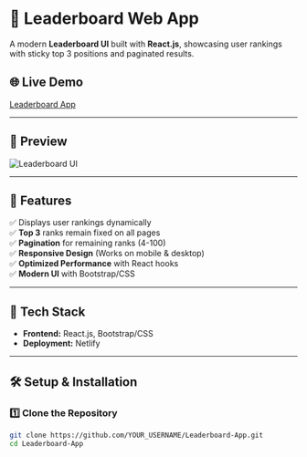 # 🚀 Leaderboard Web App

A modern **Leaderboard UI** built with **React.js**, showcasing user rankings with sticky top 3 positions and paginated results.

## 🌐 Live Demo
[Leaderboard App](https://frabjous-peony-b60855.netlify.app/)

---

## 📸 Preview
![Leaderboard UI](https://your-image-url.com)

---

## 📌 Features
✅ Displays user rankings dynamically  
✅ **Top 3** ranks remain fixed on all pages  
✅ **Pagination** for remaining ranks (4-100)  
✅ **Responsive Design** (Works on mobile & desktop)  
✅ **Optimized Performance** with React hooks  
✅ **Modern UI** with Bootstrap/CSS  

---

## 🚀 Tech Stack
- **Frontend:** React.js, Bootstrap/CSS
- **Deployment:** Netlify

---

## 🛠️ Setup & Installation
### **1️⃣ Clone the Repository**
```bash
git clone https://github.com/YOUR_USERNAME/Leaderboard-App.git
cd Leaderboard-App
